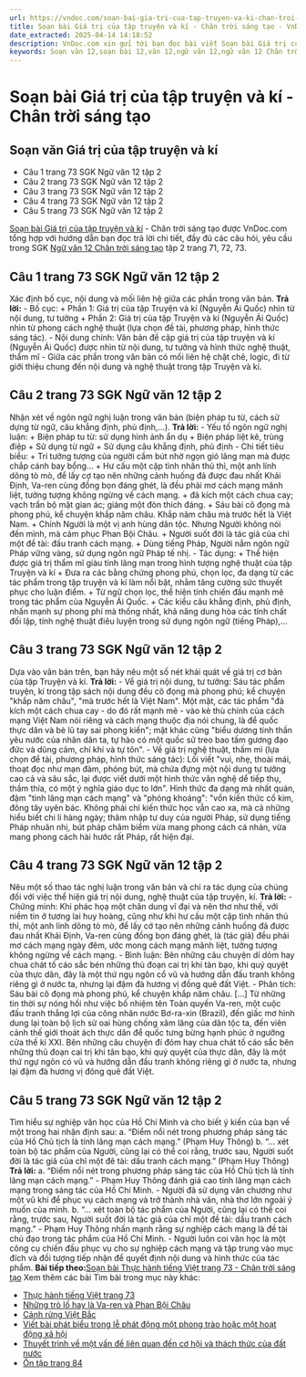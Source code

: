 ```yaml
---
url: https://vndoc.com/soan-bai-gia-tri-cua-tap-truyen-va-ki-chan-troi-sang-tao-330966
title: Soạn bài Giá trị của tập truyện và kí - Chân trời sáng tạo - VnDoc.com
date_extracted: 2025-04-14 14:18:52
description: VnDoc.com xin gửi tới bạn đọc bài viết Soạn bài Giá trị của tập truyện và kí - Chân trời sáng tạo. Mời các bạn cùng tham khảo chi tiết.
keywords: Soạn văn 12,soạn bài 12,văn 12,ngữ văn 12,ngữ văn 12 Chân trời sáng tạo,soạn ngữ văn 12,giải ngữ văn 12,soạn văn 12 Chân trời sáng tạo,soạn văn 12 Chân trời sáng tạo ngắn nhất,soạn văn 12 tập 2 trang 71 Chân trời sáng tạo,Soạn bài Giá trị của tập truyện và kí Chân trời sáng tạo,Soạn bài Giá trị của tập truyện và kí,Soạn bài Giá trị của tập truyện và kí ngắn gọn,soạn văn Giá trị của tập truyện và kí,Giá trị của tập truyện và kí,soạn văn 12 tập 2 trang 72,soạn văn 12 tập 2 trang 73
---
```


# Soạn bài Giá trị của tập truyện và kí - Chân trời sáng tạo
## Soạn văn Giá trị của tập truyện và kí
  * Câu 1 trang 73 SGK Ngữ văn 12 tập 2
  * Câu 2 trang 73 SGK Ngữ văn 12 tập 2
  * Câu 3 trang 73 SGK Ngữ văn 12 tập 2
  * Câu 4 trang 73 SGK Ngữ văn 12 tập 2
  * Câu 5 trang 73 SGK Ngữ văn 12 tập 2

[Soạn bài Giá trị của tập truyện và kí](<https://vndoc.com/soan-bai-gia-tri-cua-tap-truyen-va-ki-chan-troi-sang-tao-330966>) \- Chân trời sáng tạo được VnDoc.com tổng hợp với hướng dẫn bạn đọc trả lời chi tiết, đầy đủ các câu hỏi, yêu cầu trong SGK [Ngữ văn 12 Chân trời sáng tạo](<https://vndoc.com/soan-van-12-chan-troi-sang-tao>) tập 2 trang 71, 72, 73.
## Câu 1 trang 73 SGK Ngữ văn 12 tập 2
Xác định bố cục, nội dung và mối liên hệ giữa các phần trong văn bản.
**Trả lời:**
\- Bố cục:
\+ Phần 1: Giá trị của tập Truyện và kí \(Nguyễn Ái Quốc\) nhìn từ nội dung, tư tưởng
\+ Phần 2: Giá trị của tập Truyện và kí \(Nguyễn Ái Quốc\) nhìn từ phong cách nghệ thuật \(lựa chọn đề tài, phương pháp, hình thức sáng tác\).
\- Nội dung chính: Văn bản đề cập giá trị của tập truyện và kí \(Nguyễn Ái Quốc\) được nhìn từ nội dung, tư tưởng và hình thức nghệ thuật, thẩm mĩ
\- Giữa các phần trong văn bản có mối liên hệ chặt chẽ, logic, đi từ giới thiệu chung đến nội dung và nghệ thuật trong tập Truyện và kí.
## Câu 2 trang 73 SGK Ngữ văn 12 tập 2
Nhận xét về ngôn ngữ nghị luận trong văn bản \(biện pháp tu từ, cách sử dựng từ ngữ, câu khẳng định, phủ định,...\).
**Trả lời:**
\- Yếu tố ngôn ngữ nghị luận:
\+ Biện pháp tu từ: sử dụng hình ảnh ẩn dụ
\+ Biện pháp liệt kê, trùng điệp
\+ Sử dụng từ ngữ
\+ Sử dụng câu khẳng định, phủ định
\- Chi tiết tiêu biểu:
\+ Trí tưởng tượng của người cầm bút nhờ ngọn gió lãng mạn mà được chắp cánh bay bổng…
\+ Hư cấu một cặp tình nhân thủ thỉ, một anh lính dõng tò mò, để lấy cợ tạo nên những cảnh huống đả được đau nhất Khải Định, Va-ren cùng đồng bọn đáng ghét, là đều phải mơ cách mạng mãnh liệt, tưởng tượng không ngừng về cách mạng.
\+ đả kích một cách chua cay; vạch trần bộ mặt gian ác; giáng một đòn thích đáng.
\+ Sáu bài cô đọng mà phong phú, kể chuyện khắp năm châu. Khắp năm châu mà trước hết là Việt Nam.
\+ Chính Người là một vị anh hùng dân tộc. Nhưng Người không nói đến mình, mà cảm phục Phan Bội Châu.
\+ Người suốt đời là tác giả của chỉ một đề tài: đấu tranh cách mạng.
\+ Dùng tiếng Pháp, Người nắm ngôn ngữ Pháp vững vàng, sử dụng ngôn ngữ Pháp tế nhị.
\- Tác dụng:
\+ Thể hiện được giá trị thẩm mĩ giàu tính lãng mạn trong hình tượng nghệ thuật của tập Truyện và kí
\+ Đưa ra các bằng chứng phong phú, chọn lọc, đa dạng từ các tác phẩm trong tập truyện và kí làm nổi bật, nhằm tăng cường sức thuyết phục cho luận điểm.
\+ Từ ngữ chọn lọc, thể hiện tính chiến đấu mạnh mẽ trong tác phẩm của Nguyễn Ái Quốc.
\+ Các kiểu câu khẳng định, phủ định, nhấn mạnh sự phong phí mà thống nhất, khả năng dung hòa các tính chất đối lập, tính nghệ thuật điêu luyện trong sử dụng ngôn ngữ \(tiếng Pháp\),…
## Câu 3 trang 73 SGK Ngữ văn 12 tập 2
Dựa vào văn bản trên, bạn hãy nêu một số nét khái quát về giá trị cơ bản của tập Truyện và kí.
**Trả lời:**
\- Về giá trị nội dung, tư tưởng: Sáu tác phẩm truyện, kí trong tập  sách nội dung đều cô đọng mà phong phú; kể chuyện "khắp năm châu", "mà trước hết là Việt Nam". Một mặt, các tác phẩm "đả kích một cách chua cay - do đó rất mạnh mẽ - vào kẻ thù chính của cách mạng Việt Nam nói riêng và cách mạng thuộc địa nói chung, là để quốc thực dân và bè lũ tay sai phong kiến"; mặt khác cũng "biểu dương tinh thần yêu nước của nhân dân ta, tự hào có một quốc sử treo bao tấm gương đạo đức và dũng cảm, chí khí và tự tôn".
\- Về giá trị nghệ thuật, thấm mì \(lựa chọn để tài, phương pháp, hình thức sáng tác\): Lối viết "vui, nhẹ, thoài mái, thoạt đọc như mạn đàm, phóng bút, mà chứa đựng một nội dung tư tưởng cao cả và sâu sắc, lại được viết dưới một hình thức văn nghệ dể tiếp thụ, thầm thía, có một ý nghĩa giáo dục to lớn". Hình thức đa dạng mà nhất quán, đậm "tinh lãng mạn cách mạng" và "phóng khoáng": "vốn kiến thức cố kim, đông tây uyên bác. Không phải chỉ kiến thức học vẫn cao xa, mà cả những hiểu biết chi li hàng ngày; thâm nhập tư duy của người Pháp, sử dụng tiếng Pháp nhuân nhị, bút pháp châm biểm vừa mang phong cách cá nhản, vừa mang phong cách hài hước rất Pháp, rất hiện đại.
## Câu 4 trang 73 SGK Ngữ văn 12 tập 2
Nêu một số thao tác nghị luận trong văn bản và chỉ ra tác dụng của chúng đối với việc thể hiện giá trị nội dung, nghệ thuật của tập truyện, kí.
**Trả lời:**
\- Chứng minh: Khi phác họạ một chân dung vĩ đại và nên thơ như thế, với niềm tin ở tương lai huy hoàng, cũng như khi hư cấu một cặp tình nhân thủ thỉ, một anh lính dõng tò mò, để lấy cớ tạo nên những cảnh huống đả được đau nhất Khải Định, Va-ren cùng đồng bọn đáng ghét, là \(tác giả\) đều phải mơ cách mạng ngày đêm, ước mong cách mạng mãnh liệt, tưởng tượng không ngừng về cách mạng.
\- Bình luận: Bên những câu chuyện dí dỏm hay chua chát tố cáo sắc bén những thủ đoạn cai trị khi tàn bạo, khi quỷ quyệt của thực dân, đây là một thứ ngụ ngôn cổ vũ và hướng dẫn đấu tranh không riêng gì ở nước ta, nhưng lại đậm đà hương vị đồng quê đất Việt.
\- Phân tích: Sáu bài cô đọng mà phong phú, kể chuyện khắp năm châu. \[...\] Từ những tin thời sự nóng hồi như việc bố nhiệm tên Toàn quyến Va-ren, một cuộc đấu tranh thắng lợi của công nhân nước Bơ-ra-xin \(Brazil\), đến giấc mơ hình dung lại toàn bộ lịch sử oai hùng chống xâm lăng của dân tộc ta, đến viên cảnh thế giới thoát ách thực dân để quốc tưng bừng hạnh phúc ở ngưỡng cửa thế ki XXI. Bên những câu chuyện đí đóm hay chua chát tố cáo sắc bên những thủ đoạn cai trị khi tân bạo, khi quý quyệt của thực dân, đây là một thứ ngự ngôn có vũ và hướng dẫn đầu tranh không riêng gì ở nước ta, nhưng lại đậm đà hương vị đông quê đất Việt.
## Câu 5 trang 73 SGK Ngữ văn 12 tập 2
Tìm hiểu sự nghiệp văn học của Hồ Chí Minh và cho biết ý kiến của bạn về một trong hai nhận định sau:
a. “Điểm nổi nét trong phương pháp sáng tác của Hồ Chủ tịch là tính lãng mạn cách mạng.” \(Phạm Huy Thông\)
b. “... xét toàn bộ tác phẩm của Người, cũng lại có thể coi rằng, trước sau, Người suốt đời là tác giả của chỉ một đê tài: dấu tranh cách mạng.” \(Phạm Huy Thông\)
**Trả lời:**
a. “Điểm nổi nét trong phương pháp sáng tác của Hồ Chủ tịch là tính lãng mạn cách mạng.”
\- Phạm Huy Thông đánh giá cao tính lãng mạn cách mạng trong sáng tác của Hồ Chí Minh.
\- Người đã sử dụng văn chương như một vũ khí để phục vụ cách mạng và trở thành nhà văn, nhà thơ lớn ngoài ý muốn của mình.
b. “… xét toàn bộ tác phẩm của Người, cũng lại có thể coi rằng, trước sau, Người suốt đời là tác giả của chỉ một đề tài: dấu tranh cách mạng.”
\- Phạm Huy Thông nhấn mạnh rằng sự nghiệp cách mạng là đề tài chủ đạo trong tác phẩm của Hồ Chí Minh.
\- Người luôn coi văn học là một công cụ chiến đấu phục vụ cho sự nghiệp cách mạng và tập trung vào mục đích và đối tượng tiếp nhận để quyết định nội dung và hình thức của tác phẩm.
**Bài tiếp theo:**[Soạn bài Thực hành tiếng Việt trang 73 - Chân trời sáng tạo](<https://vndoc.com/soan-bai-thuc-hanh-tieng-viet-trang-73-chan-troi-sang-tao-330968>)
Xem thêm các bài Tìm bài trong mục này khác:
  * [Thực hành tiếng Việt trang 73](</soan-bai-thuc-hanh-tieng-viet-trang-73-chan-troi-sang-tao-330968>)
  * [Những trò lố hay là Va-ren và Phan Bội Châu](</soan-bai-nhung-tro-lo-hay-la-va-ren-va-phan-boi-chau-chan-troi-sang-tao-330971>)
  * [Cảnh rừng Việt Bắc](</soan-bai-canh-rung-viet-bac-chan-troi-sang-tao-330973>)
  * [Viết bài phát biểu trong lễ phát động một phong trào hoặc một hoạt động xã hội](</soan-bai-viet-bai-phat-bieu-trong-le-phat-dong-mot-phong-trao-hoac-mot-hoat-dong-xa-hoi-chan-troi-sang-tao-330975>)
  * [Thuyết trình về một vấn đề liên quan đến cơ hội và thách thức của đất nước](</soan-bai-thuyet-trinh-ve-mot-van-de-lien-quan-den-co-hoi-va-thach-thuc-cua-dat-nuoc-chan-troi-sang-tao-330976>)
  * [Ôn tập trang 84](</soan-bai-on-tap-trang-84-chan-troi-sang-tao-330977>)


